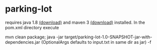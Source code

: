 # parking-lot

requires java 1.8 [(download)](https://openjdk.java.net/install/)
and maven 3 [(download)](https://maven.apache.org/install.html) installed.
In the pom.xml directory execute

mvn clean package;
java -jar target/parking-lot-1.0-SNAPSHOT-jar-with-dependencies.jar (OptionalArgs defaults to input.txt in same dir as jar) -f <input-file-path> 
